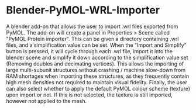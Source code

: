 # Blender-PyMOL-WRL-Importer
A blender add-on that allows the user to import .wrl files exported from PyMOL.
The add-on will create a panel in Properties > Scene called "PyMOL Protein importer". 
This can be given a directory containing .wrl files, and a simplification value can be set. When the "Import and Simplify" button is pressed, it will cycle through each .wrl file, import it into the blender scene and simplify it down according to the simplification value set (Removing doubles and decimating vertices). 
This allows the importing of large multi-subunit structures without crashing / machine slow-down from RAM shortages when importing these structures, as they frequently contain high mesh densities not required to maintain visual fidelity. Finally, the user can also select whether to apply the default PyMOL colour scheme (texture) upon import or not. If this is not selected, the texture is still imported, however not applied to the mesh. 
